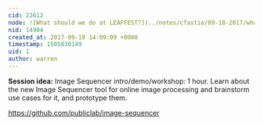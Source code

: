 ```yaml
---
cid: 22612
node: ![What should we do at LEAFFEST?](../notes/cfastie/09-18-2017/what-should-we-do-at-leaffest)
nid: 14904
created_at: 2017-09-19 14:09:09 +0000
timestamp: 1505830149
uid: 1
author: warren
---
```


**Session idea:** Image Sequencer intro/demo/workshop: 1 hour. Learn about the new Image Sequencer tool for online image processing and brainstorm use cases for it, and prototype them. 

https://github.com/publiclab/image-sequencer